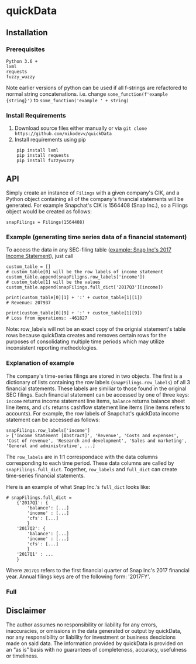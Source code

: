 # quickData
## Installation
### Prerequisites
```
Python 3.6 +
lxml
requests
fuzzy_wuzzy
```
Note earlier versions of python can be used if all f-strings are refactored to normal string concatenations. i.e. change `some_function(f'example {string}')` to `some_function('example ' + string)`
### Install Requirements
1. Download source files either manually or via `git clone https://github.com/nikodevv/quickData`
2. Install requirements using pip
```
	pip install lxml
	pip install requests
	pip install fuzzywuzzy
```

## API
Simply create an instance of `Filings` with a given company's CIK, and a Python object containing all of the company's financial statements will be generated. For example Snapchat's CIK is 1564408 (Snap Inc.), so a Filings object would be created as follows:
```
snapFilings = Filings(1564408)
```
### Example (generating time series data of a financial statement)
To access the data in any SEC-filing table ([example: Snap Inc's 2017 Income Statement](https://www.sec.gov/Archives/edgar/data/1564408/000156459017022434/R4.htm)), just call 
```
custom_table = [] 
# custom_table[0] will be the row labels of income statement
custom_table.append(snapFiligns.row_labels['income'])
# custom_table[1] will be the values
custom_table.append(snapFilings.full_dict['2017Q3'][income])

print(custom_table[0][1] + ':' + custom_table[1][1])
# Revenue: 207937

print(custom_table[0][9] + ':' + custom_table[1][9])
# Loss from operations: -461827
```

Note: row_labels will not be an exact copy of the orignial statement's table rows because quickData creates and removes certain rows for the purposes of consolidating multiple time periods which may utilize inconsistent reporting methodologies.
### Explanation of example
The company's time-series filings are stored in two objects.
The first is a dictionary of lists containing the row labels (`snapFilings.row_labels`) of all 3 financial statements. These labels are similiar to those found in the original SEC filings. Each financial statement can be accessed by one of three keys: `income` returns income statement line items, `balance` returns balance sheet line items, and `cfs` returns cashflow statement line items (line items refers to accounts). For example, the row labels of Snapchat's quickData income statement can be accessed as follows:
```
snapFilings.row_labels['income']
> ['Income Statement [Abstract]', 'Revenue', 'Costs and expenses', 'Cost of revenue', 'Research and development', 'Sales and marketing', 'General and administrative', ...]
```
The `row_labels` are in 1:1 correspondace with the data columns corresponding to each time period. These data columns are called by `snapFilings.full_dict`. Together, `row_labels` and `full_dict` can create time-series financial statements.

Here is an example of what Snap Inc.'s `full_dict` looks like:
```
# snapFilings.full_dict = 
	{'2017Q1': {
		'balance': [...]
		'income' : [...]
		'cfs': [...]
		}
	'2017Q2': {
		'balance': [...]
		'income' : [...]
		'cfs': [...]
		}
	'2017Q1' : ...
	}
```

Where `2017Q1` refers to the first financial quarter of Snap Inc's 2017 financial year. Annual filings keys are of the following form: '2017FY'.


### Full 

## Disclaimer
The author assumes no responsibility or liability for any errors, inaccuracies, or omissions in the data generated or output by quickData, nor any responsibility or liability for investment or business descicions made on said data. The information provided by quickData is provided on an “as is” basis with no guarantees of completeness, accuracy, usefulness or timeliness.